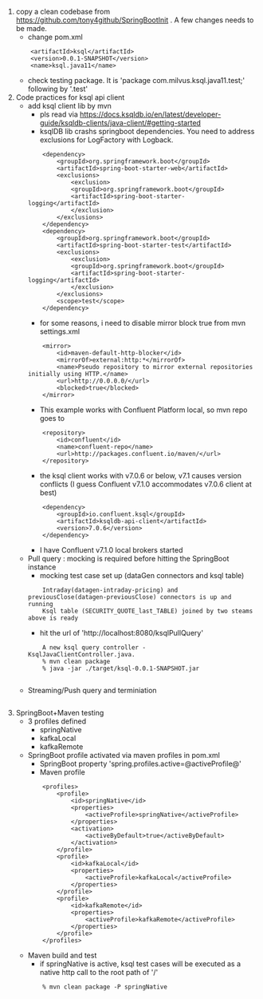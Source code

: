 1. copy a clean codebase from https://github.com/tony4github/SpringBootInit . A few changes needs to be made.
    - change pom.xml
    ```
        <artifactId>ksql</artifactId>
        <version>0.0.1-SNAPSHOT</version>
        <name>ksql.java11</name>
    ```
    - check testing package. It is 'package com.milvus.ksql.java11.test;' following by '.test'
2. Code practices for ksql api client
    - add ksql client lib by mvn
        - pls read via https://docs.ksqldb.io/en/latest/developer-guide/ksqldb-clients/java-client/#getting-started
        - ksqlDB lib crashs springboot dependencies. You need to address exclusions for LogFactory with Logback. 
        ```
            <dependency>
                <groupId>org.springframework.boot</groupId>
                <artifactId>spring-boot-starter-web</artifactId>
                <exclusions>
                    <exclusion>
                    <groupId>org.springframework.boot</groupId>
                    <artifactId>spring-boot-starter-logging</artifactId>
                    </exclusion>
                </exclusions>
            </dependency>
            <dependency>
                <groupId>org.springframework.boot</groupId>
                <artifactId>spring-boot-starter-test</artifactId>
                <exclusions>
                    <exclusion>
                    <groupId>org.springframework.boot</groupId>
                    <artifactId>spring-boot-starter-logging</artifactId>
                    </exclusion>
                </exclusions>
                <scope>test</scope>
            </dependency>
        ```
        - for some reasons, i need to disable mirror block true from mvn settings.xml
        ```
            <mirror>
                <id>maven-default-http-blocker</id>
                <mirrorOf>external:http:*</mirrorOf>
                <name>Pseudo repository to mirror external repositories initially using HTTP.</name>
                <url>http://0.0.0.0/</url>
                <blocked>true</blocked>
            </mirror>
        ```
        - This example works with Confluent Platform local, so mvn repo goes to
        ```
            <repository>
                <id>confluent</id>
                <name>confluent-repo</name>
                <url>http://packages.confluent.io/maven/</url>
		    </repository>
        ```
        - the ksql client works with v7.0.6 or below, v7.1 causes version conflicts (I guess Confluent v7.1.0 accommodates v7.0.6 client at best)
        ```
            <dependency>
                <groupId>io.confluent.ksql</groupId>
                <artifactId>ksqldb-api-client</artifactId>
                <version>7.0.6</version>
            </dependency>
        ```
        - I have Confluent v7.1.0 local brokers started 
    - Pull query :  mocking is required before hitting the SpringBoot instance 
        - mocking test case set up (dataGen connectors and ksql table)
        ```
            Intraday(datagen-intraday-pricing) and previousClose(datagen-previousClose) connectors is up and running
            Ksql table (SECURITY_QUOTE_last_TABLE) joined by two steams above is ready
        ```
        - hit the url of 'http://localhost:8080/ksqlPullQuery'
        ```
            A new ksql query controller - KsqlJavaClientController.java. 
            % mvn clean package
            % java -jar ./target/ksql-0.0.1-SNAPSHOT.jar
            
        ```
    - Streaming/Push query and terminiation 
    ```

    ```
3. SpringBoot+Maven testing
    - 3 profiles defined
        - springNative
        - kafkaLocal
        - kafkaRemote
    - SpringBoot profile activated via maven profiles in pom.xml
        - SpringBoot property 'spring.profiles.active=@activeProfile@'
        - Maven profile
        ```
            <profiles>
                <profile>
                    <id>springNative</id>
                    <properties>
                        <activeProfile>springNative</activeProfile>
                    </properties>
                    <activation>
                        <activeByDefault>true</activeByDefault>
                    </activation>
                </profile>
                <profile>
                    <id>kafkaLocal</id>
                    <properties>
                        <activeProfile>kafkaLocal</activeProfile>
                    </properties>
                </profile>
                <profile>
                    <id>kafkaRemote</id>
                    <properties>
                        <activeProfile>kafkaRemote</activeProfile>
                    </properties>
                </profile>
            </profiles>
        ```
    - Maven build and test 
        - if springNative is active, ksql test cases will be executed as a native http call to the root path of '/'
        ```
            % mvn clean package -P springNative
        ```
